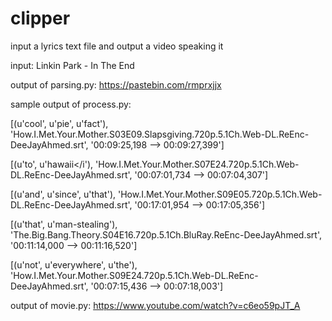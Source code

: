 # clipper
input a lyrics text file and output a video speaking it


input: Linkin Park - In The End

output of parsing.py: https://pastebin.com/rmprxjjx

sample output of process.py:

[(u'cool', u'pie', u'fact'), 'How.I.Met.Your.Mother.S03E09.Slapsgiving.720p.5.1Ch.Web-DL.ReEnc-DeeJayAhmed.srt', '00:09:25,198 --> 00:09:27,399']

[(u'to', u'hawaii</i'), 'How.I.Met.Your.Mother.S07E24.720p.5.1Ch.Web-DL.ReEnc-DeeJayAhmed.srt', '00:07:01,734 --> 00:07:04,307']

[(u'and', u'since', u'that'), 'How.I.Met.Your.Mother.S09E05.720p.5.1Ch.Web-DL.ReEnc-DeeJayAhmed.srt', '00:17:01,954 --> 00:17:05,356']

[(u'that', u'man-stealing'), 'The.Big.Bang.Theory.S04E16.720p.5.1Ch.BluRay.ReEnc-DeeJayAhmed.srt', '00:11:14,000 --> 00:11:16,520']

[(u'not', u'everywhere', u'the'), 'How.I.Met.Your.Mother.S09E24.720p.5.1Ch.Web-DL.ReEnc-DeeJayAhmed.srt', '00:07:15,436 --> 00:07:18,003']


output of movie.py: https://www.youtube.com/watch?v=c6eo59pJT_A

